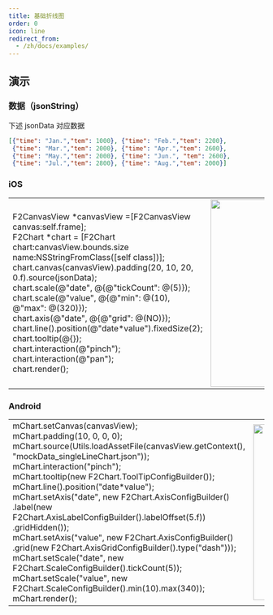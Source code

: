 ```yaml
---
title: 基础折线图
order: 0
icon: line
redirect_from:
  - /zh/docs/examples/
---
```



## 演示

### 数据（jsonString）

下述 jsonData 对应数据
```json
[{"time": "Jan.","tem": 1000}, {"time": "Feb.","tem": 2200}, 
 {"time": "Mar.","tem": 2000}, {"time": "Apr.","tem": 2600}, 
 {"time": "May.","tem": 2000}, {"time": "Jun.", "tem": 2600},
 {"time": "Jul.","tem": 2800}, {"time": "Aug.","tem": 2000}]
```

### iOS
<html>
    <table style="margin-left: auto; margin-right: auto;">
        <tr>
            <td width="55%">
             F2CanvasView *canvasView =[F2CanvasView canvas:self.frame];<br/>
             F2Chart *chart = [F2Chart chart:canvasView.bounds.size name:NSStringFromClass([self class])];<br/>
             chart.canvas(canvasView).padding(20, 10, 20, 0.f).source(jsonData);<br/>
             chart.scale(@"date", @{@"tickCount": @(5)});<br/>
             chart.scale(@"value", @{@"min": @(10), @"max": @(320)});<br/>
             chart.axis(@"date", @{@"grid": @(NO)});<br/>
             chart.line().position(@"date*value").fixedSize(2);<br/>
             chart.tooltip(@{});<br/>
             chart.interaction(@"pinch");<br/>
             chart.interaction(@"pan");<br/>
             chart.render(); <br/>
            </td>
            <td>
             <img src="https://gw.alipayobjects.com/mdn/rms_04a9e5/afts/img/A*DbreT5XlEkYAAAAAAAAAAAAAARQnAQ"  style="max-height: 100%" width = "346" height = "369"/>
            </td>
        </tr>
    </table>
</html>


### Android
<html>
    <table style="margin-left: auto; margin-right: auto;">
        <tr>
           <td width="55%">
             mChart.setCanvas(canvasView); <br/>
             mChart.padding(10, 0, 0, 0); <br/>
             mChart.source(Utils.loadAssetFile(canvasView.getContext(), "mockData_singleLineChart.json")); <br/>
             mChart.interaction("pinch"); <br/>
             mChart.tooltip(new F2Chart.ToolTipConfigBuilder()); <br/>
             mChart.line().position("date*value"); <br/>
             mChart.setAxis("date", new F2Chart.AxisConfigBuilder()
                     .label(new F2Chart.AxisLabelConfigBuilder().labelOffset(5.f))
                     .gridHidden()); <br/>
             mChart.setAxis("value", new F2Chart.AxisConfigBuilder()
                     .grid(new F2Chart.AxisGridConfigBuilder().type("dash"))); <br/>
             mChart.setScale("date", new F2Chart.ScaleConfigBuilder().tickCount(5)); <br/>
             mChart.setScale("value", new F2Chart.ScaleConfigBuilder().min(10).max(340)); <br/>
             mChart.render(); <br/>
            </td>
            <td>
             <img src="https://gw.alipayobjects.com/mdn/rms_04a9e5/afts/img/A*4TiyTonsab4AAAAAAAAAAAAAARQnAQ" style="max-height: 100%" width = "346" />
            </td>
        </tr>
    </table>
</html>
